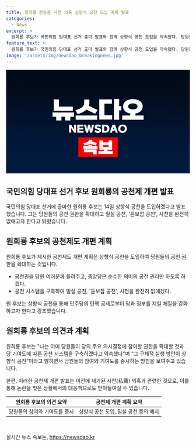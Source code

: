 ```yaml
---
title: 원희룡 한동훈 사천 의혹 상향식 공천 도입 계획 발표
categories:
  - News
excerpt: >
  원희룡 후보가 국민의힘 당대표 선거 출마 발표와 함께 상향식 공천 도입을 약속했다. 당원들의 공천 참여 확대와 기여도에 따른 공천 시스템 구축을 강조하며, 밀실 공천과 사천이 없어져야 한다고 주장했다. 이로써 민주당의 탄핵 공세에 대응하고 당과 정부를 지키는 체질을 강화하겠다는 계획을 밝혔다. 한동훈 후보에 대한 사천 의혹과 관련된 논란도 여전했다.
feature_text: >
  원희룡 후보가 국민의힘 당대표 선거 출마 발표와 함께 상향식 공천 도입을 약속했다. 당원들의 공천 참여 확대와 기여도에 따른 공천 시스템 구축을 강조하며, 밀실 공천과 사천이 없어져야 한다고 주장했다. 이로써 민주당의 탄핵 공세에 대응하고 당과 정부를 지키는 체질을 강화하겠다는 계획을 밝혔다. 한동훈 후보에 대한 사천 의혹과 관련된 논란도 여전했다.
image: '/assets/img/newsdao_breakingnews.jpg'
---
```


<p><img src="/assets/img/newsdao_breakingnews.jpg" alt="implanttips 속보" /></p>

<h2 data-ke-size="size26">국민의힘 당대표 선거 후보 원희룡의 공천제 개편 발표</h2>

<p data-ke-size="size16">국민의힘 당대표 선거에 출마한 원희룡 후보는 14일 상향식 공천을 도입하겠다고 발표했습니다. 그는 당원들의 공천 권한을 확대하고 밀실 공천, '듣보잡 공천', 사천을 완전히 없애고자 한다고 밝혔습니다.</p>

<h2 data-ke-size="size26">원희룡 후보의 공천제도 개편 계획</h2>

<p data-ke-size="size16">원희룡 후보가 제시한 공천제도 개편 계획은 상향식 공천을 도입하여 당원들의 공천 권한을 확대하는 것입니다.</p>

<ul>
<li>공천권을 당원 여러분께 돌려주고, 중앙당은 순수한 의미의 공천 관리만 하도록 하겠다.</li>
<li>공천 시스템을 구축하여 밀실 공천, '듣보잡 공천', 사천을 완전히 없애겠다.</li>
</ul>

<p data-ke-size="size16">원 후보는 상향식 공천을 통해 민주당의 탄핵 공세로부터 당과 정부를 지킬 체질을 강화하고자 한다고 강조했습니다.</p>

<h2 data-ke-size="size26">원희룡 후보의 의견과 계획</h2>

<p data-ke-size="size16">원희룡 후보는 "나는 이미 당원들이 당의 주요 의사결정에 참여할 권한을 확대할 것과 당 기여도에 따른 공천 시스템을 구축하겠다고 약속했다"며 “그 구체적 실행 방안이 상향식 공천”이라고 밝히면서 당원들의 참여와 기여도를 중시하는 방침을 보여주고 있습니다.</p>

<p data-ke-size="size16">한편, 이러한 공천제 개편 발표는 이전에 제기된 사천(私薦) 의혹과 관련한 것으로, 이를 통해 논란을 빚은 상황에서의 대응책으로도 받아들여질 수 있습니다.</p>

<table>
<thead>
  <tr>
    <th style="text-align: center;">원희룡 후보의 의견 요약</th>
    <th style="text-align: center;">공천제 개편 계획 요약</th>
  </tr>
</thead>
<tbody>
  <tr>
    <td style="text-align: center;">당원들의 참여와 기여도를 중시</td>
    <td style="text-align: center;">상향식 공천 도입, 밀실 공천 등의 폐지</td>
  </tr>
</tbody>
</table>

<p data-ke-size="size16">&nbsp;</p>
실시간 뉴스 속보는, <a href="https://newsdao.kr" rel="dofollow">https://newsdao.kr</a>


